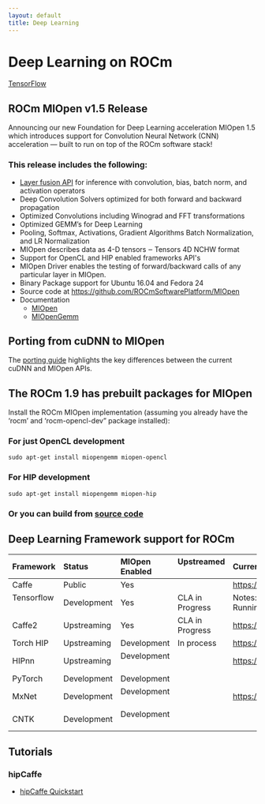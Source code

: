 ```yaml
---
layout: default
title: Deep Learning
---
```

# Deep Learning on ROCm

[TensorFlow](tensorflow.md)

## ROCm MIOpen v1.5 Release
Announcing our new Foundation for Deep Learning acceleration MIOpen 1.5 which introduces support for Convolution Neural Network (CNN) acceleration — built to run on top of the ROCm software stack!

### This release includes the following:

* [Layer fusion API](FusionGuide.md) for inference with convolution, bias, batch norm, and activation operators
* Deep Convolution Solvers optimized for both forward and backward propagation
* Optimized Convolutions including Winograd and FFT transformations
* Optimized GEMM’s for Deep Learning
* Pooling, Softmax, Activations, Gradient Algorithms Batch Normalization, and LR Normalization
* MIOpen describes data as 4-D tensors ‒ Tensors 4D NCHW format
* Support for OpenCL and HIP enabled frameworks API's
* MIOpen Driver enables the testing of forward/backward calls of any particular layer in MIOpen.
* Binary Package support for Ubuntu 16.04 and Fedora 24
* Source code at https://github.com/ROCmSoftwarePlatform/MIOpen
* Documentation
  * [MIOpen](https://rocmsoftwareplatform.github.io/MIOpen/doc/html/apireference.html)
  * [MIOpenGemm](https://rocmsoftwareplatform.github.io/MIOpenGEMM/doc/html/index.html)

## Porting from cuDNN to MIOpen

The [porting guide](https://github.com/dagamayank/ROCm.github.io/blob/master/doc/miopen_porting_guide.pdf) highlights the key differences between the current cuDNN and MIOpen APIs.

## The  ROCm 1.9 has prebuilt packages for MIOpen

Install the ROCm MIOpen implementation (assuming you already have the ‘rocm’  and ‘rocm-opencl-dev” package installed):

### For just OpenCL development  
```shell
sudo apt-get install miopengemm miopen-opencl
```   
### For HIP development
```shell
sudo apt-get install miopengemm miopen-hip
```     
### Or you can build from [source code](https://github.com/ROCmSoftwarePlatform/MIOpen)  

## Deep Learning Framework support for ROCm

|Framework    |Status        | MIOpen Enabled  |Upstreamed      | Current Repository                                  |
|:------------|:-------------|:----------------|:---------------|:----------------------------------------------------|
|Caffe        |Public        |Yes              |                |https://github.com/ROCmSoftwarePlatform/hipCaffe     |
|Tensorflow   |Development   |Yes              |CLA in Progress |Notes: Working on NCCL and XLA enablement, Running   |
|Caffe2       |Upstreaming   |Yes              |CLA in Progress |https://github.com/ROCmSoftwarePlatform/caffe2       |                       
|Torch HIP    |Upstreaming   |Development      |In process      |https://github.com/ROCmSoftwarePlatform/cutorch_hip  |
|HIPnn        |Upstreaming   |Development      |                |https://github.com/ROCmSoftwarePlatform/cunn_hip     |
|PyTorch      |Development   |Development      |                |                                                     |
|MxNet        |Development   |Development      |                |https://github.com/ROCmSoftwarePlatform/mxnet        |
|CNTK         |Development   |Development      |                |                                                     |

## Tutorials

### hipCaffe

* [hipCaffe Quickstart](ROCmHipCaffeQuickstart.md)
